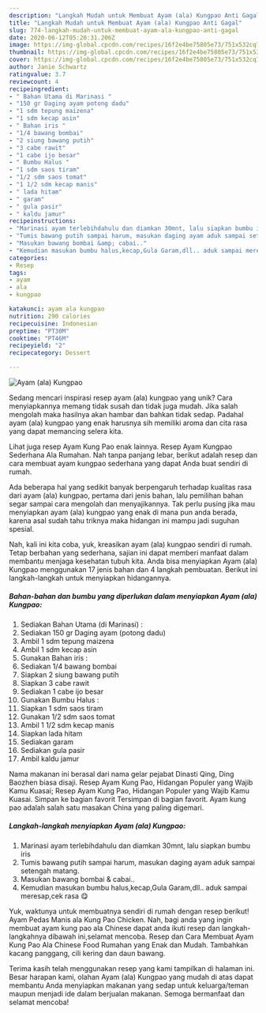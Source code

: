 ```yaml
---
description: "Langkah Mudah untuk Membuat Ayam (ala) Kungpao Anti Gagal"
title: "Langkah Mudah untuk Membuat Ayam (ala) Kungpao Anti Gagal"
slug: 774-langkah-mudah-untuk-membuat-ayam-ala-kungpao-anti-gagal
date: 2020-06-12T05:20:31.206Z
image: https://img-global.cpcdn.com/recipes/16f2e4be75805e73/751x532cq70/ayam-ala-kungpao-foto-resep-utama.jpg
thumbnail: https://img-global.cpcdn.com/recipes/16f2e4be75805e73/751x532cq70/ayam-ala-kungpao-foto-resep-utama.jpg
cover: https://img-global.cpcdn.com/recipes/16f2e4be75805e73/751x532cq70/ayam-ala-kungpao-foto-resep-utama.jpg
author: Janie Schwartz
ratingvalue: 3.7
reviewcount: 4
recipeingredient:
- " Bahan Utama di Marinasi "
- "150 gr Daging ayam potong dadu"
- "1 sdm tepung maizena"
- "1 sdm kecap asin"
- " Bahan iris "
- "1/4 bawang bombai"
- "2 siung bawang putih"
- "3 cabe rawit"
- "1 cabe ijo besar"
- " Bumbu Halus "
- "1 sdm saos tiram"
- "1/2 sdm saos tomat"
- "1 1/2 sdm kecap manis"
- " lada hitam"
- " garam"
- " gula pasir"
- " kaldu jamur"
recipeinstructions:
- "Marinasi ayam terlebihdahulu dan diamkan 30mnt, lalu siapkan bumbu iris"
- "Tumis bawang putih sampai harum, masukan daging ayam aduk sampai setengah matang."
- "Masukan bawang bombai &amp; cabai.."
- "Kemudian masukan bumbu halus,kecap,Gula Garam,dll.. aduk sampai meresap,cek rasa 😋"
categories:
- Resep
tags:
- ayam
- ala
- kungpao

katakunci: ayam ala kungpao 
nutrition: 290 calories
recipecuisine: Indonesian
preptime: "PT30M"
cooktime: "PT46M"
recipeyield: "2"
recipecategory: Dessert

---
```



![Ayam (ala) Kungpao](https://img-global.cpcdn.com/recipes/16f2e4be75805e73/751x532cq70/ayam-ala-kungpao-foto-resep-utama.jpg)

Sedang mencari inspirasi resep ayam (ala) kungpao yang unik? Cara menyiapkannya memang tidak susah dan tidak juga mudah. Jika salah mengolah maka hasilnya akan hambar dan bahkan tidak sedap. Padahal ayam (ala) kungpao yang enak harusnya sih memiliki aroma dan cita rasa yang dapat memancing selera kita.

Lihat juga resep Ayam Kung Pao enak lainnya. Resep Ayam Kungpao Sederhana Ala Rumahan. Nah tanpa panjang lebar, berikut adalah resep dan cara membuat ayam kungpao sederhana yang dapat Anda buat sendiri di rumah.

Ada beberapa hal yang sedikit banyak berpengaruh terhadap kualitas rasa dari ayam (ala) kungpao, pertama dari jenis bahan, lalu pemilihan bahan segar sampai cara mengolah dan menyajikannya. Tak perlu pusing jika mau menyiapkan ayam (ala) kungpao yang enak di mana pun anda berada, karena asal sudah tahu triknya maka hidangan ini mampu jadi suguhan spesial.


Nah, kali ini kita coba, yuk, kreasikan ayam (ala) kungpao sendiri di rumah. Tetap berbahan yang sederhana, sajian ini dapat memberi manfaat dalam membantu menjaga kesehatan tubuh kita. Anda bisa menyiapkan Ayam (ala) Kungpao menggunakan 17 jenis bahan dan 4 langkah pembuatan. Berikut ini langkah-langkah untuk menyiapkan hidangannya.

<!--inarticleads1-->

##### Bahan-bahan dan bumbu yang diperlukan dalam menyiapkan Ayam (ala) Kungpao:

1. Sediakan  Bahan Utama (di Marinasi) :
1. Sediakan 150 gr Daging ayam (potong dadu)
1. Ambil 1 sdm tepung maizena
1. Ambil 1 sdm kecap asin
1. Gunakan  Bahan iris :
1. Sediakan 1/4 bawang bombai
1. Siapkan 2 siung bawang putih
1. Siapkan 3 cabe rawit
1. Sediakan 1 cabe ijo besar
1. Gunakan  Bumbu Halus :
1. Siapkan 1 sdm saos tiram
1. Gunakan 1/2 sdm saos tomat
1. Ambil 1 1/2 sdm kecap manis
1. Siapkan  lada hitam
1. Sediakan  garam
1. Sediakan  gula pasir
1. Ambil  kaldu jamur


Nama makanan ini berasal dari nama gelar pejabat Dinasti Qing, Ding Baozhen biasa disaji. Resep Ayam Kung Pao, Hidangan Populer yang Wajib Kamu Kuasai; Resep Ayam Kung Pao, Hidangan Populer yang Wajib Kamu Kuasai. Simpan ke bagian favorit Tersimpan di bagian favorit. Ayam kung pao adalah salah satu masakan China yang paling digemari. 

<!--inarticleads2-->

##### Langkah-langkah menyiapkan Ayam (ala) Kungpao:

1. Marinasi ayam terlebihdahulu dan diamkan 30mnt, lalu siapkan bumbu iris
1. Tumis bawang putih sampai harum, masukan daging ayam aduk sampai setengah matang.
1. Masukan bawang bombai &amp; cabai..
1. Kemudian masukan bumbu halus,kecap,Gula Garam,dll.. aduk sampai meresap,cek rasa 😋


Yuk, waktunya untuk membuatnya sendiri di rumah dengan resep berikut! Ayam Pedas Manis ala Kung Pao Chicken. Nah, bagi anda yang ingin membuat ayam kung pao ala Chinese dapat anda ikuti resep dan langkah-langkahnya dibawah ini,selamat mencoba. Resep dan Cara Membuat Ayam Kung Pao Ala Chinese Food Rumahan yang Enak dan Mudah. Tambahkan kacang panggang, cili kering dan daun bawang. 

Terima kasih telah menggunakan resep yang kami tampilkan di halaman ini. Besar harapan kami, olahan Ayam (ala) Kungpao yang mudah di atas dapat membantu Anda menyiapkan makanan yang sedap untuk keluarga/teman maupun menjadi ide dalam berjualan makanan. Semoga bermanfaat dan selamat mencoba!
